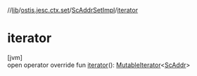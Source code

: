 //[lib](../../../index.md)/[ostis.jesc.ctx.set](../index.md)/[ScAddrSetImpl](index.md)/[iterator](iterator.md)

# iterator

[jvm]\
open operator override fun [iterator](iterator.md)(): [MutableIterator](https://kotlinlang.org/api/latest/jvm/stdlib/kotlin.collections/-mutable-iterator/index.html)&lt;[ScAddr](../../ostis.jesc.client.model.addr/-sc-addr/index.md)&gt;
